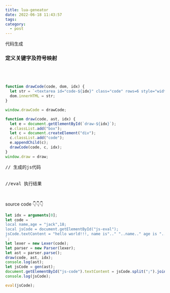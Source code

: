 ```yaml
---
title: lua-geneator
date: 2022-06-18 11:43:57
tags:
category:
  - post
---
```


代码生成

### 定义关键字及符号映射

```javascript preview src=lua-lexer.js

```

```javascript preview src=lua-token.js

```

```javascript preview src=lua-parser.js

```

```javascript preview src=lua-gen-js.js

```

```javascript preview drawCode
function drawCode(code, dom, idx) {
  let str = `<textarea id="code-${idx}" class="code" rows=6 style="width:100%" readonly>${code}</textarea>`;
  dom.innerHTML = str;
}

window.drawCode = drawCode;
```

```javascript preview draw
function draw(code, ast, idx) {
  let e = document.getElementById(`draw-${idx}`);
  e.classList.add("box");
  let c = document.createElement("div");
  c.classList.add("code");
  e.appendChild(c);
  drawCode(code, c, idx);
}
window.draw = draw;
```

<pre >
// 生成的js代码
<div style="    white-space: pre-wrap;" id="js-code"></div>
<div>
//eval 执行结果
</div>
<div id="js-eval" ></div>
</pre>

<div>source code 👇👇👇</div>

```javascript preview
let idx = arguments[0];
let code = `
local name,age = "jack",18;
local jsCode = document.getElementById("js-eval");
jsCode.textContent = "hello world!!!, name is".." "..name.." age is "..age;
`;
let lexer = new Lexer(code);
let parser = new Parser(lexer);
let ast = parser.parse();
draw(code, ast, idx);
console.log(ast);
let jsCode = gen(ast);
document.getElementById("js-code").textContent = jsCode.split(";").join(";\n");
console.log(jsCode);

eval(jsCode);
```

```

```
